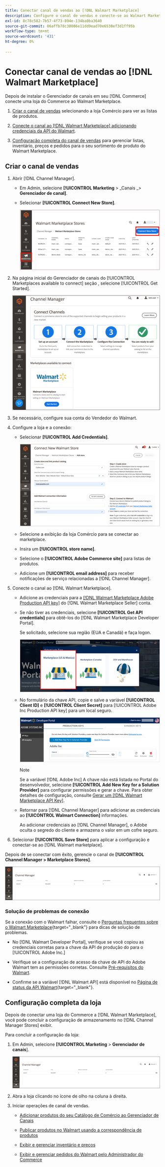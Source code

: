 ```yaml
---
title: Conectar canal de vendas ao [!DNL Walmart Marketplace]
description: Configure o canal de vendas e conecte-se ao Walmart Marketplace.
exl-id: 8c78c582-7b57-4f73-894e-134ba0ba3640
source-git-commit: 06affb78c30086e11dd9ead70e6538ef3d1ff95b
workflow-type: tm+mt
source-wordcount: '431'
ht-degree: 0%

---
```


# Conectar canal de vendas ao [!DNL Walmart Marketplace]

Depois de instalar o Gerenciador de canais em seu [!DNL Commerce] conecte uma loja do Commerce ao Walmart Marketplace.

1. [Criar o canal de vendas](#create-the-sales-channel) selecionando a loja Comércio para ver as listas de produtos.

1. [Conecte o canal ao [!DNL Walmart Marketplace] adicionando credenciais da API do Walmart](#connect-the-channel-to-walmart-marketplace).

1. [Configuração completa do canal de vendas](#complete-store-setup) para gerenciar listas, inventário, preços e pedidos para o seu sortimento de produto do Walmart Marketplace.

## Criar o canal de vendas

1. Abrir [!DNL Channel Manager].

   - Em Admin, selecione **[!UICONTROL Marketing** > _Canais _> **Gerenciador de canal]**.

   - Selecionar **[!UICONTROL Connect New Store]**.

      ![Conexão da loja do Commerce ao [!DNL Walmart Marketplace] from [!DNL Channel Manager]](assets/connect-commerce-store-to-marketplace.png)

1. Na página inicial do Gerenciador de canais do [!UICONTROL Marketplaces available to connect] seção , selecione [!UICONTROL Get Started].

   ![Conecte a nova loja Walmart ao [!DNL Channel Manager]](assets/channel-manager-home.png)

1. Se necessário, configure sua conta do Vendedor do Walmart.

1. Configure a loja e a conexão:

   - Selecionar **[!UICONTROL Add Credentials]**.

      ![Configurar a conexão entre o Commerce e o [!DNL Walmart Marketplace] from [!DNL Channel Manager]](assets/configure-commerce-to-marketplace-connection.png)

   - Selecione a exibição da loja Comércio para se conectar ao marketplace.

   - Insira um **[!UICONTROL store name]**.

   - Selecione o **[!UICONTROL Adobe Commerce site]** para listas de produtos.

   - Adicione um **[!UICONTROL email address]** para receber notificações de serviço relacionadas a [!DNL Channel Manager].

1. Conecte o canal ao [!DNL Walmart Marketplace].

   - Adicione as credenciais para a [[!DNL Walmart Marketplace Adobe Production API key]](walmart-prerequisites.md#generate-a-walmart-marketplace-production-api-key) do [!DNL Walmart Marketplace Seller] conta.

   - Se não tiver as credenciais, selecione **[!UICONTROL Get API credentials]** para obtê-los do [!DNL Walmart Marketplace Developer Portal].

      Se solicitado, selecione sua região (EUA e Canadá) e faça logon.

      ![[!DNL Walmart Marketplace] logon da conta](assets/walmart-marketplace-login-page.png)

   - No formulário da chave API, copie e salve a variável **[!UICONTROL Client ID]** e **[!UICONTROL Client Secret]** para [!UICONTROL Adobe Inc Production API key] para um local seguro.

      ![[!DNL Walmart Marketplace API key] página de configuração](assets/walmart-api-key-management-form.png)

      >[!NOTE]
      >
      >Se a variável [!DNL Adobe Inc] A chave não está listada no Portal do desenvolvedor, selecione **[!UICONTROL Add New Key for a Solution Provider]** para configurar permissões e gerar a chave. Para obter detalhes de configuração, consulte [Gerar um [!DNL Walmart Marketplace API Key]](walmart-prerequisites.md#generate-a-walmart-marketplace-api-key).

   - Retornar para [!DNL Channel Manager] para adicionar as credenciais ao **[!UICONTROL Walmart Connection]** informações.

      Ao adicionar credenciais ao [!DNL Channel Manager], o Adobe oculta o segredo do cliente e armazena o valor em um cofre seguro.

1. Selecionar **[!UICONTROL Save Store]** para aplicar a configuração e conectar-se ao [!DNL Walmart marketplace].

Depois de se conectar com êxito, gerencie o canal de **[!UICONTROL Channel Manager > Marketplace Stores]**.

![Configurar primeira loja](assets/channel-manager-setup-first-store.png)

### Solução de problemas de conexão

Se a conexão com o Walmart falhar, consulte o [Perguntas frequentes sobre o Walmart Marketplace](https://developer.walmart.com/faq/us/faq-auth/){target=&quot;_blank&quot;} para dicas de solução de problemas.

- No [!DNL Walmart Developer Portal], verifique se você copiou as credenciais corretas para a chave da API de produção do para o [!UICONTROL Adobe Inc.]

- Verifique se a configuração de acesso da chave de API do Adobe Walmart tem as permissões corretas. Consulte [Pré-requisitos do Walmart](walmart-prerequisites.md##generate-a-walmart-marketplace-api-key).

- Confirme se a variável [!DNL Walmart API] está disponível no [Página de status da API Walmart](https://developer.walmart.com/us/whats-new/new-api-status-information-now-available/){target=&quot;_blank&quot;}.

## Configuração completa da loja

Depois de conectar uma loja do Commerce a [!DNL Walmart Marketplace], você pode concluir a configuração de armazenamento no [!DNL Channel Manager Stores] exibir.

Para concluir a configuração da loja:

1. Em Admin, selecione **[!UICONTROL Marketing** > **Gerenciador de canais**].

   ![Configurar primeira loja](assets/channel-manager-setup-first-store.png)

1. Abra a loja clicando no ícone de olho na coluna à direita.

1. Iniciar operações de canal de vendas.

   - [Adicionar produtos do seu Catálogo de Comércio ao Gerenciador de Canais](add-products-to-connected-channel.md)

   - [Publicar produtos no Walmart usando a correspondência de produtos](publish-listings-to-marketplace.md)

   - [Exibir e gerenciar inventário e preços](inventory-and-price-updates.md)

   - [Exibir e gerenciar pedidos do Walmart pelo Administrador do Commerce](manage-orders.md)
